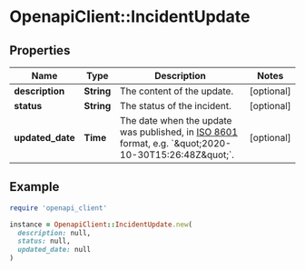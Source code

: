 # OpenapiClient::IncidentUpdate

## Properties

| Name | Type | Description | Notes |
| ---- | ---- | ----------- | ----- |
| **description** | **String** | The content of the update. | [optional] |
| **status** | **String** | The status of the incident. | [optional] |
| **updated_date** | **Time** | The date when the update was published, in [ISO 8601](https://wikipedia.org/wiki/ISO_8601) format, e.g. &#x60;\&quot;2020-10-30T15:26:48Z\&quot;&#x60;. | [optional] |

## Example

```ruby
require 'openapi_client'

instance = OpenapiClient::IncidentUpdate.new(
  description: null,
  status: null,
  updated_date: null
)
```

